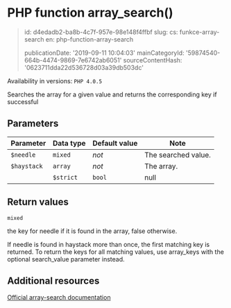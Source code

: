 PHP function array_search()
===========================

> id: d4edadb2-ba8b-4c7f-957e-98e148f4ffbf
> slug:
> 	cs: funkce-array-search
> 	en: php-function-array-search
> 
> publicationDate: '2019-09-11 10:04:03'
> mainCategoryId: '59874540-664b-4474-9869-7e6742ab6051'
> sourceContentHash: '0623711dda22d536728d03a39db503dc'

Availability in versions: `PHP 4.0.5`

Searches the array for a given value and returns the corresponding key if successful


Parameters
--------------

| Parameter | Data type | Default value | Note |
|-----|-----|-----|-----|
| `$needle` | `mixed` | *not* | The searched value. |
| `$haystack` | `array` | *not* | The array. |
| | `$strict` | `bool` | null | If the third parameter strict is set to true then the array_search function will also check the types of the needle in the haystack. |


Return values
----------------

`mixed`

the key for needle if it is found in the
array, false otherwise.
</p>
<p>
If needle is found in haystack
more than once, the first matching key is returned. To return the keys for
all matching values, use array_keys with the optional
search_value parameter instead.

Additional resources
------------

[Official array-search documentation](https://www.php.net/manual/en/function.array-search.php)
